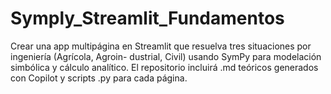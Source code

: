 # Symply_Streamlit_Fundamentos
Crear una app multipágina en Streamlit que resuelva tres situaciones por ingeniería (Agrícola, Agroin- dustrial, Civil) usando SymPy para modelación simbólica y cálculo analítico. El repositorio incluirá .md  teóricos generados con Copilot y scripts .py para cada página.
